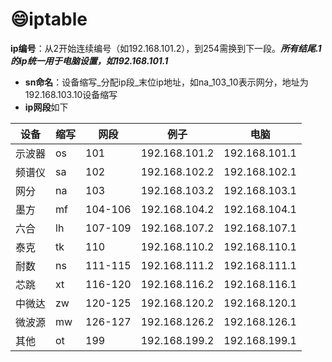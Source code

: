 # :smile:iptable
**ip编号**：从2开始连续编号（如192.168.101.2），到254需换到下一段。***所有结尾.1的ip统一用于电脑设置，如192.168.101.1***
  - **sn命名**：设备缩写_分配ip段_末位ip地址，如na_103_10表示网分，地址为192.168.103.10设备缩写
  - **ip网段**如下

|设备|缩写|网段|例子|电脑|
|-|-|-|-|-|
|示波器|os|101|192.168.101.2|192.168.101.1|
|频谱仪|sa|102|192.168.102.2|192.168.102.1|
|网分|na|103|192.168.103.2|192.168.103.1|
|墨方|mf|104-106|192.168.104.2|192.168.104.1|
|六合|lh|107-109|192.168.107.2|192.168.107.1|
|泰克|tk|110|192.168.110.2|192.168.110.1|
|耐数|ns|111-115|192.168.111.2|192.168.111.1|
|芯跳|xt|116-120|192.168.116.2|192.168.116.1|
|中微达|zw|120-125|192.168.120.2|192.168.120.1|
|微波源|mw|126-127|192.168.126.2|192.168.126.1|
|其他|ot|199|192.168.199.2|192.168.199.1|